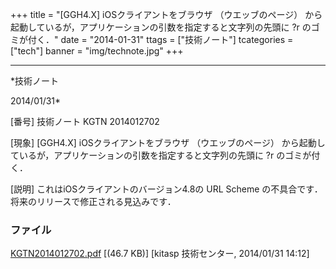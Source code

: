 ﻿+++
title = "[GGH4.X] iOSクライアントをブラウザ （ウエッブのページ） から起動しているが，アプリケーションの引数を指定すると文字列の先頭に ?r のゴミが付く．"
date = "2014-01-31"
ttags = ["技術ノート"]
tcategories = ["tech"]
banner = "img/technote.jpg"
+++

-----------------------------------------------------------------------------------------------------------------------------

*技術ノート

2014/01/31*


[番号]
技術ノート KGTN 2014012702

[現象]
[GGH4.X] iOSクライアントをブラウザ （ウエッブのページ）
から起動しているが，アプリケーションの引数を指定すると文字列の先頭に ?r
のゴミが付く．

[説明]
これはiOSクライアントのバージョン4.8の URL Scheme
の不具合です．将来のリリースで修正される見込みです．


### ファイル

 
 


[KGTN2014012702.pdf](http://techreport.kitasp.net/attachments/download/1530/KGTN2014012702.pdf)
 [(46.7 KB)] [kitasp 技術センター, 2014/01/31
14:12]


 


 

